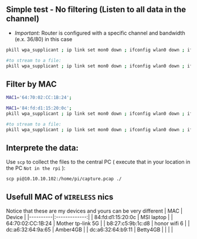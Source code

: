 ## Simple test - No filtering (Listen to all data in the channel)
- _Important:_ Router is configured with a specific channel and bandwidth (e.x. 36/80) in this case

```sh
pkill wpa_supplicant ; ip link set mon0 down ; ifconfig wlan0 down ; ifconfig wlan0 up ; iw dev wlan0 interface add mon0 type monitor ; ip link set mon0 up ; CFG_STR=$(mcp -c 64/80 -C 1 -N 1 -d 50) ; nexutil -I wlan0 -s 500 -b -l 34 -v $CFG_STR ; iw dev ; nexutil -k ; tcpdump -i wlan0 dst port 5500

#to stream to a file:
pkill wpa_supplicant ; ip link set mon0 down ; ifconfig wlan0 down ; ifconfig wlan0 up ; iw dev wlan0 interface add mon0 type monitor ; ip link set mon0 up ; CFG_STR=$(mcp -c 64/80 -C 1 -N 1 -d 50) ; nexutil -I wlan0 -s 500 -b -l 34 -v $CFG_STR ; iw dev ; nexutil -k ; tcpdump -i wlan0 dst port 5500 -vv -w capture.pcap -c 1000
```

## Filter by MAC
```sh
MAC1='64:70:02:CC:1B:24';

MAC1='84:fd:d1:15:20:0c';
pkill wpa_supplicant ; ip link set mon0 down ; ifconfig wlan0 down ; ifconfig wlan0 up ; iw dev wlan0 interface add mon0 type monitor ; ip link set mon0 up ; CFG_STR=$(mcp -c 36/80 -C 1 -N 1 -d 50 -m $MAC1) ; nexutil -I wlan0 -s 500 -b -l 34 -v $CFG_STR ; iw dev ; nexutil -k ; tcpdump -i wlan0 dst port 5500

#to stream to a file:
pkill wpa_supplicant ; ip link set mon0 down ; ifconfig wlan0 down ; ifconfig wlan0 up ; iw dev wlan0 interface add mon0 type monitor ; ip link set mon0 up ; CFG_STR=$(mcp -c 36/80 -C 1 -N 1 -d 50 -m $MAC1) ; nexutil -I wlan0 -s 500 -b -l 34 -v $CFG_STR ; iw dev ; nexutil -k ; tcpdump -i wlan0 dst port 5500 -vv -w capture.pcap -c 1000
```


## Interprete the data:
Use `scp` to collect the files to the central PC ( execute that in your location in the PC `Not in the rpi` ):
```
scp pi@10.10.10.102:/home/pi/capture.pcap ./
```

## Usefull MAC of `WIRELESS` nics 
Notice that these are my devices and yours can be very different
| MAC  |      Device      |
|----------|:-------------:|
| 84:fd:d1:15:20:0c |  MSI laptop |
| 64:70:02:CC:1B:24 |  Mother tp-link 5G |
| b8:27:c5:9b:1c:d8 |  honor wifi 6 |
| dc:a6:32:64:9a:65 | Amber4GB |
| dc:a6:32:64:b9:11 | Betty4GB |
|  |  |

<!--stackedit_data:
eyJoaXN0b3J5IjpbMzM5MjU2MDg5LDQyMTUwMjExNSwtMTI0NT
YzMzAyNSwxMzA1NTIyNjA1LC0xNjg0OTkzNDgsLTEzODM0Mjk0
MDQsNjc4NDU1OTU5LDEzNjkwNjY2ODMsMTkyNzk3MzczMCwxNz
I1NDgwNzYyLDE5NDU5ODAzMTJdfQ==
-->